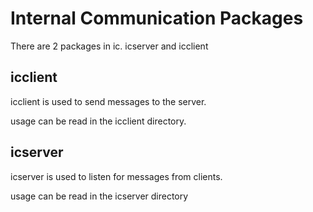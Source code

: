 # Internal Communication Packages
There are 2 packages in ic. icserver and icclient

## icclient
icclient is used to send messages to the server.

usage can be read in the icclient directory.

## icserver
icserver is used to listen for messages from clients.

usage can be read in the icserver directory
